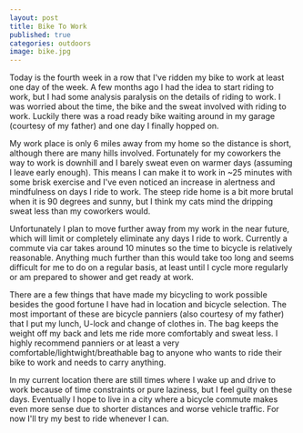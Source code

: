 ```yaml
---
layout: post
title: Bike To Work
published: true
categories: outdoors
image: bike.jpg
---
```

Today is the fourth week in a row that I've ridden my bike to work at least one day of the week. A few months ago I had the idea to start riding to work, but I had some analysis paralysis on the details of riding to work. I was worried about the time, the bike and the sweat involved with riding to work. Luckily there was a road ready bike waiting around in my garage (courtesy of my father) and one day I finally hopped on.

My work place is only 6 miles away from my home so the distance is short, although there are many hills involved. Fortunately for my coworkers the way to work is downhill and I barely sweat even on warmer days (assuming I leave early enough). This means I can make it to work in ~25 minutes with some brisk exercise and I've even noticed an increase in alertness and mindfulness on days I ride to work. The steep ride home is a bit more brutal when it is 90 degrees and sunny, but I think my cats mind the dripping sweat less than my coworkers would.

Unfortunately I plan to move further away from my work in the near future, which will limit or completely eliminate any days I ride to work. Currently a commute via car takes around 10 minutes so the time to bicycle is relatively reasonable. Anything much further than this would take too long and seems difficult for me to do on a regular basis, at least until I cycle more regularly or am prepared to shower and get ready at work.  

There are a few things that have made my bicycling to work possible besides the good fortune I have had in location and bicycle selection. The most important of these are bicycle panniers (also courtesy of my father) that I put my lunch, U-lock and change of clothes in. The bag keeps the weight off my back and lets me ride more comfortably and sweat less. I highly recommend panniers or at least a very comfortable/lightwight/breathable bag to anyone who wants to ride their bike to work and needs to carry anything.

In my current location there are still times where I wake up and drive to work because of time constraints or pure laziness, but I feel guilty on these days. Eventually I hope to live in a city where a bicycle commute makes even more sense due to shorter distances and worse vehicle traffic. For now I'll try my best to ride whenever I can.
